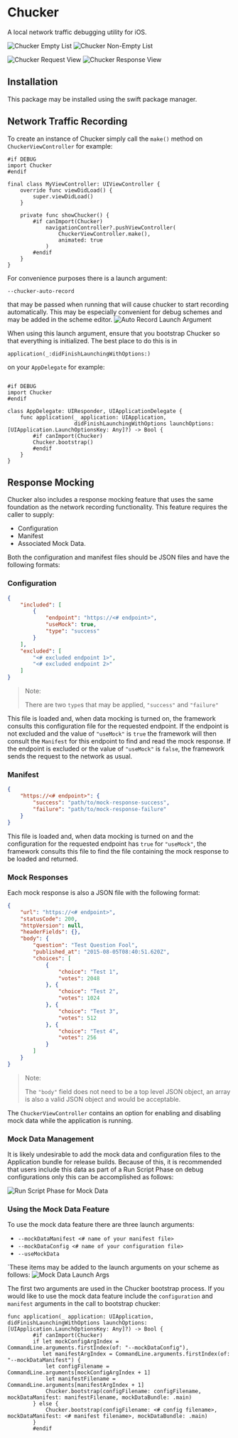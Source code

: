 # Chucker

A local network traffic debugging utility for iOS.

![Chucker Empty List](/docs/images/chucker_empty_list.png) ![Chucker Non-Empty List](/docs/images/chucker_nonempty_list.png)

![Chucker Request View](/docs/images/chucker_request.png) ![Chucker Response View](/docs/images/chucker_response.png)
## Installation
This package may be installed using the swift package manager.

## Network Traffic Recording
To create an instance of Chucker simply call the `make()` method on `ChuckerViewController` for example: 

```
#if DEBUG
import Chucker
#endif

final class MyViewController: UIViewController {
    override func viewDidLoad() {
        super.viewDidLoad()
    }

    private func showChucker() {
        #if canImport(Chucker)
            navigationController?.pushViewController(
                ChuckerViewController.make(), 
                animated: true
            )
        #endif
    }
}
```

For convenience purposes there is a launch argument:
```
--chucker-auto-record
```
that may be passed when running that will cause chucker to start recording automatically. This may be especially convenient for debug schemes and may be added in the scheme editor.
![Auto Record Launch Argument](/docs/images/auto_record_launch_arg.png)

When using this launch argument, ensure that you bootstrap Chucker so that everything is initialized. The best place to do this is in 
```
application(_:didFinishLaunchingWithOptions:)
```
on your `AppDelegate` for example: 
```

#if DEBUG
import Chucker
#endif

class AppDelegate: UIResponder, UIApplicationDelegate {
    func application(_ application: UIApplication,
                     didFinishLaunchingWithOptions launchOptions: [UIApplication.LaunchOptionsKey: Any]?) -> Bool {
        #if canImport(Chucker)
        Chucker.bootstrap()
        #endif
    }
}
```

## Response Mocking
Chucker also includes a response mocking feature that uses the same foundation as the network recording functionality. This feature requires the caller to supply: 
- Configuration
- Manifest
- Associated Mock Data.

Both the configuration and manifest files should be JSON files and have the following formats: 

### Configuration 

```JSON
{
    "included": [
        {
            "endpoint": "https://<# endpoint>",
            "useMock": true,
            "type": "success"
        }
    ],
    "excluded": [
        "<# excluded endpoint 1>",
        "<# excluded endpoint 2>"
    ]
}
```
> Note:
>
> There are two `type`s that may be applied, `"success"` and `"failure"`

This file is loaded and, when data mocking is turned on, the framework consults this configuration file for the requested endpoint. If the endpoint is not excluded and the value of `"useMock"` is `true` the framework will then consult the `Manifest` for this endpoint to find and read the mock response. If the endpoint is excluded or the value of `"useMock"` is `false`, the framework sends the request to the network as usual. 

### Manifest

```JSON
{
    "https://<# endpoint>": {
        "success": "path/to/mock-response-success",
        "failure": "path/to/mock-response-failure"
    }
}
```

This file is loaded and, when data mocking is turned on and the configuration for the requested endpoint has `true` for `"useMock"`, the framework consults this file to find the file containing the mock response to be loaded and returned.

### Mock Responses
Each mock response is also a JSON file with the following format: 
```JSON
{
    "url": "https://<# endpoint>",
    "statusCode": 200,
    "httpVersion": null,
    "headerFields": {},
    "body": {
        "question": "Test Question Fool",
        "published_at": "2015-08-05T08:40:51.620Z",
        "choices": [
            {
                "choice": "Test 1",
                "votes": 2048
            }, {
                "choice": "Test 2",
                "votes": 1024
            }, {
                "choice": "Test 3",
                "votes": 512
            }, {
                "choice": "Test 4",
                "votes": 256
            }
        ]
    }
}
```

> Note: 
> 
> The `"body"` field does not need to be a top level JSON object, an array is also a valid JSON object and would be acceptable. 

The `ChuckerViewController` contains an option for enabling and disabling mock data while the application is running.

### Mock Data Management
It is likely undesirable to add the mock data and configuration files to the Application bundle for release builds. Because of this, it is recommended that users include this data as part of a Run Script Phase on debug configurations only this can be accomplished as follows:

![Run Script Phase for Mock Data](/docs/images/mock_data_run_script_phase.png)

### Using the Mock Data Feature
To use the mock data feature there are three launch arguments: 
- `--mockDataManifest <# name of your manifest file>`
- `--mockDataConfig <# name of your configuration file>`
- `--useMockData`

`These items may be added to the launch arguments on your scheme as follows: 
![Mock Data Launch Args](/docs/images/chucker_mockdata_launch_args.png)

The first two arguments are used in the Chucker bootstrap process. If you would like to use the mock data feature include the `configuration` and `manifest` arguments in the call to bootstrap chucker:
```
func application(_ application: UIApplication, didFinishLaunchingWithOptions launchOptions: [UIApplication.LaunchOptionsKey: Any]?) -> Bool {
        #if canImport(Chucker)
        if let mockConfigArgIndex = CommandLine.arguments.firstIndex(of: "--mockDataConfig"),
           let manifestArgIndex = CommandLine.arguments.firstIndex(of: "--mockDataManifest") {
            let configFilename = CommandLine.arguments[mockConfigArgIndex + 1]
            let manifestFilename = CommandLine.arguments[manifestArgIndex + 1]
            Chucker.bootstrap(configFilename: configFilename, mockDataManifest: manifestFilename, mockDataBundle: .main)
        } else {
            Chucker.bootstrap(configFilename: <# config filename>, mockDataManifest: <# manifest filename>, mockDataBundle: .main)
        }
        #endif
```